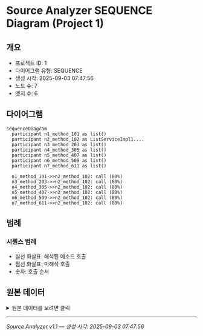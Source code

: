 # Source Analyzer SEQUENCE Diagram (Project 1)

## 개요
- 프로젝트 ID: 1
- 다이어그램 유형: SEQUENCE
- 생성 시각: 2025-09-03 07:47:56
- 노드 수: 7
- 엣지 수: 6

## 다이어그램

```mermaid
sequenceDiagram
  participant n1_method_101 as list()
  participant n2_method_102 as ListServiceImpl1....
  participant n3_method_203 as list()
  participant n4_method_305 as list()
  participant n5_method_407 as list()
  participant n6_method_509 as list()
  participant n7_method_611 as list()

  n1_method_101->>n2_method_102: call (80%)
  n3_method_203->>n2_method_102: call (80%)
  n4_method_305->>n2_method_102: call (80%)
  n5_method_407->>n2_method_102: call (80%)
  n6_method_509->>n2_method_102: call (80%)
  n7_method_611->>n2_method_102: call (80%)
```

## 범례

### 시퀀스 범례
- 실선 화살표: 해석된 메소드 호출
- 점선 화살표: 미해석 호출
- 숫자: 호출 순서

## 원본 데이터

<details>
<summary>원본 데이터를 보려면 클릭</summary>

노드 목록 (7)
```json
  method:101: list() (method)
  method:203: list() (method)
  method:305: list() (method)
  method:407: list() (method)
  method:509: list() (method)
  method:611: list() (method)
  method:102: ListServiceImpl1.helper() (method)
```

엣지 목록 (6)
```json
  method:101 -> method:102 (call)
  method:203 -> method:102 (call)
  method:305 -> method:102 (call)
  method:407 -> method:102 (call)
  method:509 -> method:102 (call)
  method:611 -> method:102 (call)
```

</details>

---
*Source Analyzer v1.1 — 생성 시각: 2025-09-03 07:47:56*